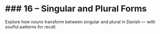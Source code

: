 # ### 16 – Singular and Plural Forms

Explore how nouns transform between singular and plural in Danish — with soulful patterns for recall.
